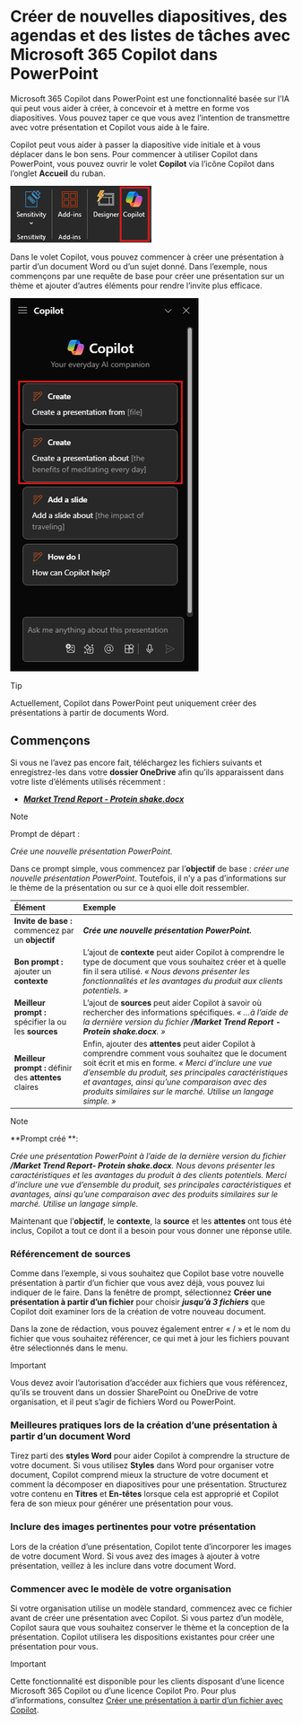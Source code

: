 # Créer de nouvelles diapositives, des agendas et des listes de tâches avec Microsoft 365 Copilot dans PowerPoint

Microsoft 365 Copilot dans PowerPoint est une fonctionnalité basée sur l’IA qui peut vous aider à créer, à concevoir et à mettre en forme vos diapositives.  Vous pouvez taper ce que vous avez l’intention de transmettre avec votre présentation et Copilot vous aide à le faire.

Copilot peut vous aider à passer la diapositive vide initiale et à vous déplacer dans le bon sens. Pour commencer à utiliser Copilot dans PowerPoint, vous pouvez ouvrir le volet **Copilot** via l’icône Copilot dans l’onglet **Accueil** du ruban.

![Capture d’écran de l’icône Copilot dans le ruban PowerPoint.](../media/create_copilot-ribbon-powerpoint.png)

Dans le volet Copilot, vous pouvez commencer à créer une présentation à partir d’un document Word ou d’un sujet donné. Dans l’exemple, nous commençons par une requête de base pour créer une présentation sur un thème et ajouter d’autres éléments pour rendre l’invite plus efficace.

![Capture d’écran du volet Copilot dans PowerPoint lors de la première ouverture.](../media/create_copilot-pane-powerpoint.png)

> [!TIP]
> Actuellement, Copilot dans PowerPoint peut uniquement créer des présentations à partir de documents Word.

## Commençons

Si vous ne l’avez pas encore fait, téléchargez les fichiers suivants et enregistrez-les dans votre **dossier OneDrive** afin qu’ils apparaissent dans votre liste d’éléments utilisés récemment :

- **_[Market Trend Report - Protein shake.docx](https://go.microsoft.com/fwlink/?linkid=2268827)_**

> [!NOTE]
> Prompt de départ :
>
> _Crée une nouvelle présentation PowerPoint._

Dans ce prompt simple, vous commencez par l’**objectif** de base : _créer une nouvelle présentation PowerPoint_. Toutefois, il n’y a pas d’informations sur le thème de la présentation ou sur ce à quoi elle doit ressembler.

| Élément | Exemple |
| :------ | :------- |
| **Invite de base :** commencez par un **objectif** | **_Crée une nouvelle présentation PowerPoint._** |
| **Bon prompt :** ajouter un **contexte** | L’ajout de **contexte** peut aider Copilot à comprendre le type de document que vous souhaitez créer et à quelle fin il sera utilisé. _« Nous devons présenter les fonctionnalités et les avantages du produit aux clients potentiels. »_ |
| **Meilleur prompt :** spécifier la ou les **sources** | L’ajout de **sources** peut aider Copilot à savoir où rechercher des informations spécifiques. _« …à l’aide de la dernière version du fichier **/Market Trend Report - Protein shake.docx**. »_ |
| **Meilleur prompt :** définir des **attentes** claires | Enfin, ajouter des **attentes** peut aider Copilot à comprendre comment vous souhaitez que le document soit écrit et mis en forme. _« Merci d’inclure une vue d’ensemble du produit, ses principales caractéristiques et avantages, ainsi qu’une comparaison avec des produits similaires sur le marché. Utilise un langage simple. »_ |

> [!NOTE]
> **Prompt créé **:
>
> _Crée une présentation PowerPoint à l’aide de la dernière version du fichier **/Market Trend Report- Protein shake.docx**. Nous devons présenter les caractéristiques et les avantages du produit à des clients potentiels. Merci d’inclure une vue d’ensemble du produit, ses principales caractéristiques et avantages, ainsi qu’une comparaison avec des produits similaires sur le marché. Utilise un langage simple._

Maintenant que l’**objectif**, le **contexte**, la **source** et les **attentes** ont tous été inclus, Copilot a tout ce dont il a besoin pour vous donner une réponse utile.

### Référencement de sources

Comme dans l’exemple, si vous souhaitez que Copilot base votre nouvelle présentation à partir d’un fichier que vous avez déjà, vous pouvez lui indiquer de le faire. Dans la fenêtre de prompt, sélectionnez **Créer une présentation à partir d’un fichier** pour choisir **_jusqu’à 3 fichiers_** que Copilot doit examiner lors de la création de votre nouveau document.

Dans la zone de rédaction, vous pouvez également entrer « / » et le nom du fichier que vous souhaitez référencer, ce qui met à jour les fichiers pouvant être sélectionnés dans le menu.

> [!IMPORTANT]
> Vous devez avoir l’autorisation d’accéder aux fichiers que vous référencez, qu’ils se trouvent dans un dossier SharePoint ou OneDrive de votre organisation, et il peut s’agir de fichiers Word ou PowerPoint.

### Meilleures pratiques lors de la création d’une présentation à partir d’un document Word

Tirez parti des **styles Word** pour aider Copilot à comprendre la structure de votre document. Si vous utilisez **Styles** dans Word pour organiser votre document, Copilot comprend mieux la structure de votre document et comment la décomposer en diapositives pour une présentation. Structurez votre contenu en **Titres** et **En-têtes** lorsque cela est approprié et Copilot fera de son mieux pour générer une présentation pour vous.

### Inclure des images pertinentes pour votre présentation

Lors de la création d’une présentation, Copilot tente d’incorporer les images de votre document Word. Si vous avez des images à ajouter à votre présentation, veillez à les inclure dans votre document Word.

### Commencer avec le modèle de votre organisation

Si votre organisation utilise un modèle standard, commencez avec ce fichier avant de créer une présentation avec Copilot. Si vous partez d’un modèle, Copilot saura que vous souhaitez conserver le thème et la conception de la présentation. Copilot utilisera les dispositions existantes pour créer une présentation pour vous.

> [!IMPORTANT]
> Cette fonctionnalité est disponible pour les clients disposant d’une licence Microsoft 365 Copilot ou d’une licence Copilot Pro. Pour plus d’informations, consultez [Créer une présentation à partir d’un fichier avec Copilot](https://support.microsoft.com/office/create-a-new-presentation-3222ee03-f5a4-4d27-8642-9c387ab4854d).
